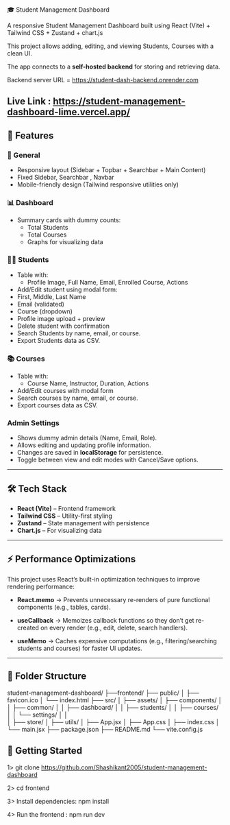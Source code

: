  🎓 Student Management Dashboard

A responsive Student Management Dashboard built using React (Vite) + Tailwind CSS + Zustand + chart.js

This project allows adding, editing, and viewing Students, Courses with a clean UI.  

The app connects to a **self-hosted backend** for storing and retrieving data.

Backend server URL =  https://student-dash-backend.onrender.com

Live Link : https://student-management-dashboard-lime.vercel.app/
---

## 🚀 Features

### 📌 General
- Responsive layout (Sidebar + Topbar + Searchbar + Main Content)
- Fixed Sidebar, Searchbar , Navbar
- Mobile-friendly design (Tailwind responsive utilities only)

### 📊 Dashboard
- Summary cards with dummy counts:
  - Total Students
  - Total Courses
  - Graphs for visualizing data

### 👩‍🎓 Students
- Table with:
  - Profile Image, Full Name, Email, Enrolled Course, Actions
- Add/Edit student using modal form:
- First, Middle, Last Name
- Email (validated)
- Course (dropdown)
- Profile image upload + preview
- Delete student with confirmation
- Search Students by name, email, or course.
- Export Students data as CSV.

### 📚 Courses
- Table with:
  - Course Name, Instructor, Duration, Actions
- Add/Edit courses with modal form
- Search courses by name, email, or course.
- Export courses data as CSV.


### Admin Settings

- Shows dummy admin details (Name, Email, Role).  
- Allows editing and updating profile information.  
- Changes are saved in **localStorage** for persistence.  
- Toggle between view and edit modes with Cancel/Save options.  


---

## 🛠️ Tech Stack

- **React (Vite)** – Frontend framework
- **Tailwind CSS** – Utility-first styling
- **Zustand** – State management with persistence
- **Chart.js** – For visualizing data
 
---

## ⚡ Performance Optimizations

This project uses React’s built-in optimization techniques to improve rendering performance:

- **React.memo** → Prevents unnecessary re-renders of pure functional components (e.g., tables, cards).

- **useCallback** → Memoizes callback functions so they don’t get re-created on every render (e.g., edit, delete, search handlers).

- **useMemo** → Caches expensive computations (e.g., filtering/searching students and courses) for faster UI updates.

---

## 📂 Folder Structure

 student-management-dashboard/
 ├──frontend/
    ├── public/
    │   ├── favicon.ico
    │   └── index.html
    ├── src/
    │   ├── assets/
    │   ├── components/
    │   │   ├── common/
    │   │   ├── dashboard/
    │   │   ├── students/
    │   │   ├── courses/
    │   │   └── settings/
    │   │   
    │   ├── store/
    │   ├── utils/
    │   ├── App.jsx
    │   ├── App.css
    │   ├── index.css
    │   └── main.jsx
    ├── package.json
    ├── README.md
    └── vite.config.js



## 🚀 Getting Started

 1> git clone https://github.com/Shashikant2005/student-management-dashboard

 2> cd frontend

 3> Install dependencies:  npm install

 4> Run the frontend : npm run dev
